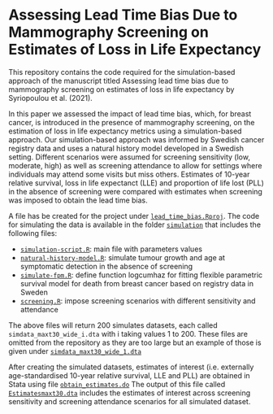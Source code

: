 # Assessing Lead Time Bias Due to Mammography Screening on Estimates of Loss in Life Expectancy

This repository contains the code required for the simulation-based approach of the manuscript titled Assessing lead time bias due to mammography screening on estimates of loss in life expectancy by Syriopoulou et al. (2021).

In this paper we assessed the impact of lead time bias, which, for breast cancer, is introduced in the presence of mammography screening, on the estimation of loss in life expectancy metrics using a simulation-based approach.
Our simulation-based approach was informed by Swedish cancer registry data and uses a natural history model developed in a Swedish setting.
Different scenarios were assumed for screening sensitivity (low, moderate, high) as well as screening attendance to allow for settings where individuals may attend some visits but miss others.
Estimates of 10-year relative survival, loss in life expectanct (LLE) and proportion of life lost (PLL) in the absence of screening were compared with estimates when screening was imposed to obtain the lead time bias. 

A file has be created for the project under [`lead_time_bias.Rproj`](https://github.com/syriop-elisa/lead_time_bias/blob/main/-ead_time_bias.Rproj).
The code for simulating the data is available in the folder [`simulation`](https://github.com/syriop-elisa/lead_time_bias/tree/main/simulation) that includes the following files:

* [`simulation-script.R`](https://github.com/syriop-elisa/lead_time_bias/blob/main/simulation/simulation-script.R): main file with parameters values
* [`natural-history-model.R`](https://github.com/syriop-elisa/lead_time_bias/blob/main/simulation/natural-history-model.R): simulate tumour growth and age at symptomatic detection in the absence of screening
* [`simulate-fpm.R`](https://github.com/syriop-elisa/lead_time_bias/blob/main/simulation/simulate-fpm.R): define function logcumhaz for fitting flexible parametric survival model for death from breast cancer based on registry data in Sweden         
* [`screening.R`](https://github.com/syriop-elisa/lead_time_bias/blob/main/simulation/screening.R): impose screening scenarios with different sensitivity and attendance

The above files will return 200 simulates datasets, each called `simdata_maxt30_wide_i.dta` with i taking values 1 to 200. 
These files are omitted from the repository as they are too large but an example of those is given under [`simdata_maxt30_wide_1.dta`](https://github.com/syriop-elisa/lead_time_bias/blob/main/dta/simdata_maxt30_wide_1.dta)

After creating the simulated datasets, estimates of interest (i.e. externally age-standardised 10-year relative survival, LLE and PLL) are obtained in Stata using file [`obtain_estimates.do`](https://github.com/syriop-elisa/lead_time_bias/blob/main/analysis/obtain_estimates.do)
The output of this file called [`Estimatesmaxt30.dta`](https://github.com/syriop-elisa/lead_time_bias/blob/main/dta/Estimatesmaxt30.dta) includes the estimates of interest across screening sensitivity and screening attendance scenarios for all simulated dataset. 